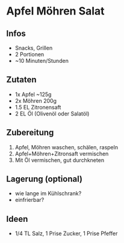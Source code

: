 # Apfel Möhren Salat

## Infos
- Snacks, Grillen
- 2 Portionen
- ~10 Minuten/Stunden
  
## Zutaten
- 1x Apfel ~125g
- 2x Möhren 200g
- 1.5 EL Zitronensaft
- 2 EL Öl (Olivenöl oder Salatöl)
  
## Zubereitung
1. Apfel, Möhren waschen, schälen, raspeln
2. Apfel+Möhren+Zitronsaft vermischen
3. Mit Öl vermischen, gut durchkneten

## Lagerung (optional)
- wie lange im Kühlschrank?
- einfrierbar?


## Ideen
- 1/4 TL Salz, 1 Prise Zucker, 1 Prise Pfeffer



